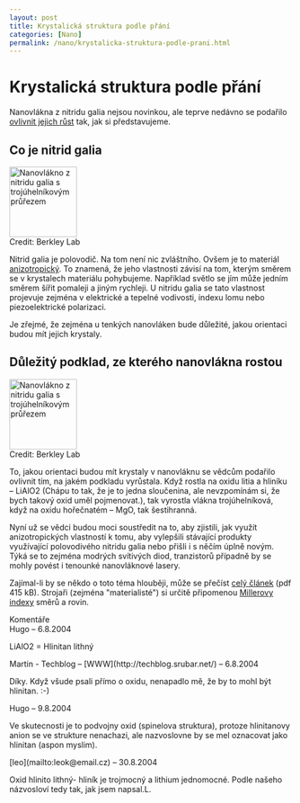 ```yaml
---
layout: post
title: Krystalická struktura podle přání
categories: [Nano]
permalink: /nano/krystalicka-struktura-podle-prani.html
---
```

# Krystalická struktura podle přání

Nanovlákna z nitridu galia nejsou novinkou, ale teprve nedávno se podařilo [ovlivnit jejich růst](http://www.lbl.gov/Science-Articles/Archive/MSD-nanowires.html) tak, jak si představujeme.

## Co je nitrid galia

<div class="obry"><div class="leftbox"><img alt="Nanovlákno z nitridu galia s trojúhelníkovým průřezem" height="125" src="http://www.techblog.cz/images/nitrid-galia-trojuhelnik.jpg" width="120"/></div>Credit: Berkley Lab</div> 

Nitrid galia je polovodič. Na tom není nic zvláštního. Ovšem je to materiál [anizotropický](http://www.dictor.net/zaloha_sasa/miner_skripta/obecna_min/o_51.php). To znamená, že jeho vlastnosti závisí na tom, kterým směrem se v krystalech materiálu pohybujeme. Například světlo se jím může jedním směrem šířit pomaleji a jiným rychleji. U nitridu galia se tato vlastnost projevuje zejména v elektrické a tepelné vodivosti, indexu lomu nebo piezoelektrické polarizaci.

Je zřejmé, že zejména u tenkých nanovláken bude důležité, jakou orientaci budou mít jejich krystaly.

## Důležitý podklad, ze kterého nanovlákna rostou

<div class="obry"><div class="leftbox"><img alt="Nanovlákno z nitridu galia s trojúhelníkovým průřezem" height="125" src="http://www.techblog.cz/images/nitrid-galia-sestihran.jpg" width="120"/></div>Credit: Berkley Lab</div> 

To, jakou orientaci budou mít krystaly v nanovláknu se vědcům podařilo ovlivnit tím, na jakém podkladu vyrůstala. Když rostla na oxidu litia a hliníku – LiAlO2 (Chápu to tak, že je to jedna sloučenina, ale nevzpomínám si, že bych takový oxid uměl pojmenovat.), tak vyrostla vlákna trojúhelníková, když na oxidu hořečnatém – MgO, tak šestihranná.

Nyní už se vědci budou moci soustředit na to, aby zjistili, jak využít anizotropických vlastností k tomu, aby vylepšili stávající produkty využívající polovodivého nitridu galia nebo přišli i s něčím úplně novým. Týká se to zejména modrých svítivých diod, tranzistorů případně by se mohly povést i tenounké nanovláknové lasery.

Zajímal-li by se někdo o toto téma hlouběji, může se přečíst [celý článek](http://www.lbl.gov/Science-Articles/Archive/assets/images/2004/Jul-28/nmat1177-revised.pdf) (pdf 415 kB). Strojaři (zejména "materialisté") si určitě připomenou [Millerovy indexy](http://www.xray.cz/kurs/krystal.htm) směrů a rovin.


<section id='comments-section'>
<div class='commentsheader'>Komentáře</div>        
<div class='comment-item-header' markdown=1>
Hugo  &ndash; 6.8.2004
</div>

LiAlO2 = Hlinitan lithný

<div class='comment-item-header' markdown=1>
Martin - Techblog &ndash; [WWW](http://techblog.srubar.net/) &ndash; 6.8.2004
</div>

Díky. Když všude psali přímo o oxidu, nenapadlo mě, že by to mohl být hlinitan. :-)

<div class='comment-item-header' markdown=1>
Hugo  &ndash; 9.8.2004
</div>

Ve skutecnosti je to podvojny oxid (spinelova struktura), protoze hlinitanovy anion se ve strukture nenachazi, ale nazvoslovne by se mel oznacovat jako hlinitan (aspon myslim).

<div class='comment-item-header' markdown=1>
[leo](mailto:leok@email.cz)  &ndash; 30.8.2004
</div>

Oxid hlinito lithný- hliník je trojmocný a lithium jednomocné. Podle našeho názvosloví tedy tak, jak jsem napsal.L.

</section>